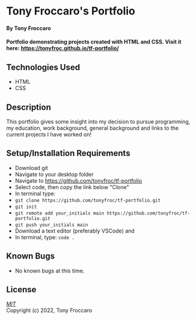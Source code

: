 # Tony Froccaro's Portfolio

#### By Tony Froccaro

#### Portfolio demonstrating projects created with HTML and CSS. Visit it here: https://tonyfroc.github.io/tf-portfolio/

## Technologies Used

- HTML
- CSS

## Description

This portfolio gives some insight into my decision to pursue programming, my education, work background, general background and links to the current projects I have worked on!

## Setup/Installation Requirements

- Download git
- Navigate to your desktop folder
- Navigate to https://github.com/tonyfroc/tf-portfolio
- Select code, then copy the link below "Clone"
- In terminal type:
- `git clone https://github.com/tonyfroc/tf-portfolio.git`
- `git init`
- `git remote add your_initials main https://github.com/tonyfroc/tf-portfolio.git`
- `git push your_initials main`
- Download a text editor (preferably VSCode) and
- In terminal, type: `code .`

## Known Bugs

- No known bugs at this time.

## License

_[MIT](https://opensource.org/licenses/MIT)_  
Copyright (c) 2022, Tony Froccaro

